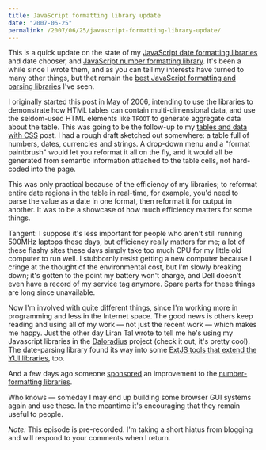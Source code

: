 ```yaml
---
title: JavaScript formatting library update
date: "2007-06-25"
permalink: /2007/06/25/javascript-formatting-library-update/
---
```

This is a quick update on the state of my [JavaScript date formatting libraries][1] and date chooser, and [JavaScript number formatting library][2]. It's been a while since I wrote them, and as you can tell my interests have turned to many other things, but thet remain the [best JavaScript formatting and parsing libraries][3] I've seen.

I originally started this post in May of 2006, intending to use the libraries to demonstrate how HTML tables can contain multi-dimensional data, and use the seldom-used HTML elements like `TFOOT` to generate aggregate data about the table. This was going to be the follow-up to my [tables and data with CSS][4] post. I had a rough draft sketched out somewhere: a table full of numbers, dates, currencies and strings. A drop-down menu and a "format paintbrush" would let you reformat it all on the fly, and it would all be generated from semantic information attached to the table cells, not hard-coded into the page.

This was only practical because of the efficiency of my libraries; to reformat entire date regions in the table in real-time, for example, you'd need to parse the value as a date in one format, then reformat it for output in another. It was to be a showcase of how much efficiency matters for some things.

Tangent: I suppose it's less important for people who aren't still running 500MHz laptops these days, but efficiency really matters for me; a lot of these flashy sites these days simply take too much CPU for my little old computer to run well. I stubbornly resist getting a new computer because I cringe at the thought of the environmental cost, but I'm slowly breaking down; it's gotten to the point my battery won't charge, and Dell doesn't even have a record of my service tag anymore. Spare parts for these things are long since unavailable.

Now I'm involved with quite different things, since I'm working more in programming and less in the Internet space. The good news is others keep reading and using all of my work &#8212; not just the recent work &#8212; which makes me happy. Just the other day Liran Tal wrote to tell me he's using my Javascript libraries in the [Daloradius][5] project (check it out, it's pretty cool). The date-parsing library found its way into some [ExtJS tools that extend the YUI libraries][6], too.

And a few days ago someone [sponsored][7] an improvement to the [number-formatting libraries][8].

Who knows &#8212; someday I may end up building some browser GUI systems again and use these. In the meantime it's encouraging that they remain useful to people.

*Note:* This episode is pre-recorded. I'm taking a short hiatus from blogging and will respond to your comments when I return.

 [1]: /blog/2005/12/20/javascript-date-parsing/
 [2]: /blog/2006/01/05/javascript-number-formatting/
 [3]: /blog/2006/05/14/javascript-date-formatting-benchmarks/
 [4]: /blog/2006/01/02/tables-and-data-part-1/
 [5]: http://sourceforge.net/projects/daloradius
 [6]: http://extjs.com/
 [7]: /donate/
 [8]: /blog/2007/06/19/javascript-number-formatting-library-updated/
